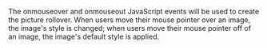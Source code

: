 The onmouseover and onmouseout JavaScript events will be used to create the picture rollover. When users move their mouse pointer over an image, the image's style is changed; when users move their mouse pointer off of an image, the image's default style is applied.
